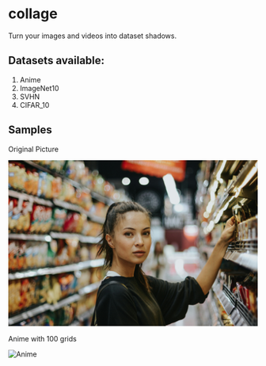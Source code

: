 # collage

Turn your images and videos into dataset shadows.

## Datasets available:

1. Anime
2. ImageNet10
3. SVHN
4. CIFAR_10

## Samples

Original Picture

![Sample image](sample/sample_pic.jpg)

Anime with 100 grids

![Anime](sample/images/girl_anime.png)